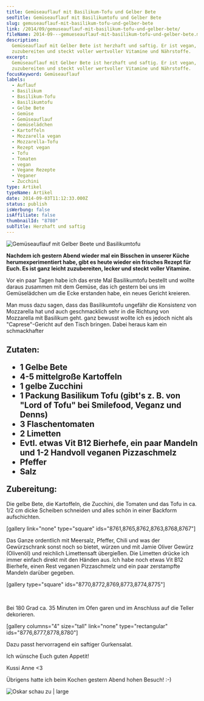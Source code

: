 ```yaml
---
title: Gemüseauflauf mit Basilikum-Tofu und Gelber Bete
seoTitle: Gemüseauflauf mit Basilikumtofu und Gelber Bete
slug: gemuseauflauf-mit-basilikum-tofu-und-gelber-bete
link: /2014/09/gemuseauflauf-mit-basilikum-tofu-und-gelber-bete/
fileName: 2014-09---gemueseauflauf-mit-basilikum-tofu-und-gelber-bete.md
description:
  Gemüseauflauf mit Gelber Bete ist herzhaft und saftig. Er ist vegan, leicht
  zuzubereiten und steckt voller wertvoller Vitamine und Nährstoffe.
excerpt:
  Gemüseauflauf mit Gelber Bete ist herzhaft und saftig. Er ist vegan, leicht
  zuzubereiten und steckt voller wertvoller Vitamine und Nährstoffe.
focusKeyword: Gemüseauflauf
labels:
  - Auflauf
  - Basilikum
  - Basilikum-Tofu
  - Basilikumtofu
  - Gelbe Bete
  - Gemüse
  - Gemüseauflauf
  - Gemüselädchen
  - Kartoffeln
  - Mozzarella vegan
  - Mozzarella-Tofu
  - Rezept vegan
  - Tofu
  - Tomaten
  - vegan
  - Vegane Rezepte
  - Veganer
  - Zucchini
type: Artikel
typeName: Artikel
date: 2014-09-03T11:12:33.000Z
status: publish
isWerbung: false
isAffiliate: false
thumbnailId: "8780"
subTitle: Herzhaft und saftig
---
```


![Gemüseauflauf mit Gelber Beete und Basilikumtofu](http://cardamonchai.files.wordpress.com/2014/09/gemc3bcseauflauf-211.jpg?w=300 '<a href="https://www.flickr.com/photos/99929697@N07/"> </a> Gemüseauflauf mit Gelber Bete und Basilikumtofu')

<strong>Nachdem ich gestern Abend wieder mal ein Bisschen in unserer Küche
herumexperimentiert habe, gibt es heute wieder ein frisches Rezept für Euch. Es
ist ganz leicht zuzubereiten, lecker und steckt voller Vitamine.</strong>

Vor ein paar Tagen habe ich das erste Mal Basilikumtofu bestellt und wollte
daraus zusammen mit dem Gemüse, das ich gestern bei uns im Gemüselädchen um die
Ecke erstanden habe, ein neues Gericht kreieren.

Man muss dazu sagen, dass das Basilikumtofu ungefähr die Konsistenz von
Mozzarella hat und auch geschmacklich sehr in die Richtung von Mozzarella mit
Basilikum geht. ganz bewusst wollte ich es jedoch nicht als "Caprese"-Gericht
auf den Tisch bringen. Dabei heraus kam ein schmackhafter

## </strong><strong>Zutaten:</strong><ul><li>1 Gelbe Bete</li><li>4-5 mittelgroße Kartoffeln</li><li>1 gelbe Zucchini</li><li>1 Packung Basilikum Tofu (gibt's z. B. von "Lord of Tofu" bei Smilefood, Veganz und Denns)</li><li>3 Flaschentomaten</li><li>2 Limetten</li><li>Evtl. etwas Vit B12 Bierhefe, ein paar Mandeln und 1-2 Handvoll veganen Pizzaschmelz</li><li>Pfeffer</li><li>Salz</li></ul><strong>Zubereitung:</strong>

Die gelbe Bete, die Kartoffeln, die Zucchini, die Tomaten und das Tofu in ca.
1/2 cm dicke Scheiben schneiden und alles schön in einer Backform aufschichten.

[gallery link="none" type="square" ids="8761,8765,8762,8763,8768,8767"]

Das Ganze ordentlich mit Meersalz, Pfeffer, Chili und was der Gewürzschrank
sonst noch so bietet, würzen und mit Jamie Oliver Gewürz (Olivenöl) und
reichlich Limettensaft übergießen. Die Limetten drücke ich immer einfach direkt
mit den Händen aus. Ich habe noch etwas Vit B12 Bierhefe, einen Rest veganen
Pizzaschmelz und ein paar zerstampfte Mandeln darüber gegeben.

[gallery type="square" ids="8770,8772,8769,8773,8774,8775"]

&nbsp;

Bei 180 Grad ca. 35 Minuten im Ofen garen und im Anschluss auf die Teller
dekorieren.

[gallery columns="4" size="tall" link="none" type="rectangular"
ids="8776,8777,8778,8780"]

Dazu passt hervorragend ein saftiger Gurkensalat.

Ich wünsche Euch guten Appetit!

Kussi Anne &lt;3

Übrigens hatte ich beim Kochen gestern Abend hohen Besuch! :-)

![Oskar schau zu | large](http://cardamonchai.files.wordpress.com/2014/09/gemc3bcseauflauf-11.jpg?w=646 '<a href="https://www.flickr.com/photos/99929697@N07/"> </a> Oskar kuckt zu')
